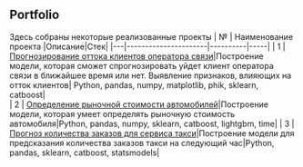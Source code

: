 ## Portfolio
Здесь собраны некоторые реализованные проекты
| № | Наименование проекта |Описание|Стек|
|---|----------------------|----------|-----|
| 1 | [Прогнозирование оттока клиентов оператора связи](https://github.com/veter11111/portfolio/tree/main/Churn%20Prediction)|Построение модели, которая сможет спрогнозировать уйдет клиент оператора связи в ближайшее время или нет. Выявление признаков, влияющих на отток клиентов| Python, pandas, numpy, matplotlib, phik, sklearn, catboost|  
| 2 | [Определение рыночной стоимости автомобилей](https://github.com/veter11111/portfolio/tree/main/Price%20Car%20Prediction)|Построение модели, которая умеет определять рыночную стоимость автомобиля|Python, pandas, numpy, sklearn, catboost, lightgbm, time|
| 3 | [Прогноз количества заказов для сервиса такси](https://github.com/veter11111/portfolio/tree/main/forecasting_taxi_orders)|Построение модели для предсказания количества заказов такси на следующий час|Python, pandas, sklearn, catboost, statsmodels|
